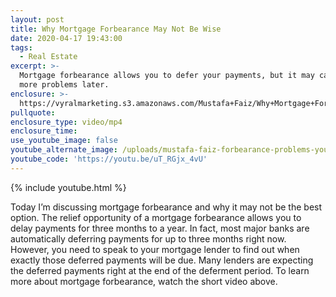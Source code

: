 ```yaml
---
layout: post
title: Why Mortgage Forbearance May Not Be Wise
date: 2020-04-17 19:43:00
tags:
  - Real Estate
excerpt: >-
  Mortgage forbearance allows you to defer your payments, but it may cause you
  more problems later.
enclosure: >-
  https://vyralmarketing.s3.amazonaws.com/Mustafa+Faiz/Why+Mortgage+Forbearance+May+Not+Be+Wise.mp4
pullquote:
enclosure_type: video/mp4
enclosure_time:
use_youtube_image: false
youtube_alternate_image: /uploads/mustafa-faiz-forbearance-problems-youtube.jpg
youtube_code: 'https://youtu.be/uT_RGjx_4vU'
---
```


{% include youtube.html %}

Today I’m discussing mortgage forbearance and why it may not be the best option. The relief opportunity of a mortgage forbearance allows you to delay payments for three months to a year. In fact, most major banks are automatically deferring payments for up to three months right now. However, you need to speak to your mortgage lender to find out when exactly those deferred payments will be due. Many lenders are expecting the deferred payments right at the end of the deferment period. To learn more about mortgage forbearance, watch the short video above.
